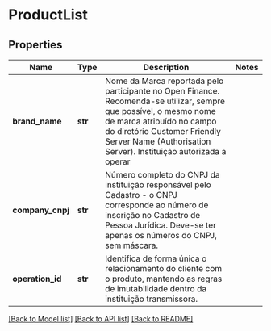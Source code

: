 # ProductList

## Properties
Name | Type | Description | Notes
------------ | ------------- | ------------- | -------------
**brand_name** | **str** | Nome da Marca reportada pelo participante no Open Finance. Recomenda-se utilizar, sempre que possível, o mesmo nome de marca atribuído no campo do diretório Customer Friendly Server Name (Authorisation Server). Instituição autorizada a operar | 
**company_cnpj** | **str** | Número completo do CNPJ da instituição responsável pelo Cadastro - o CNPJ corresponde ao número de inscrição no Cadastro de Pessoa Jurídica. Deve-se ter apenas os números do CNPJ, sem máscara. | 
**operation_id** | **str** | Identifica de forma única  o relacionamento do cliente com o produto, mantendo as regras de imutabilidade dentro da instituição transmissora. | 

[[Back to Model list]](../README.md#documentation-for-models) [[Back to API list]](../README.md#documentation-for-api-endpoints) [[Back to README]](../README.md)


